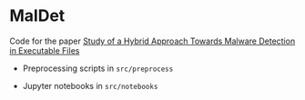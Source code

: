 # MalDet

Code for the paper [Study of a Hybrid Approach Towards Malware Detection in Executable Files](https://link.springer.com/article/10.1007%2Fs42979-021-00672-y)


- Preprocessing scripts in ```src/preprocess```

- Jupyter notebooks in ```src/notebooks```